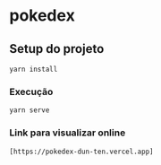 # pokedex

## Setup do projeto
```
yarn install
```

### Execução
```
yarn serve
```

### Link para visualizar online
```
[https://pokedex-dun-ten.vercel.app]
```
